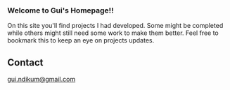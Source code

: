 ### Welcome to Gui's Homepage!!

 On this site you'll find projects I had developed. Some might be completed while others might still need some work to make them better. Feel free to bookmark this to keep an eye on projects updates. 

## Contact
gui.ndikum@gmail.com

